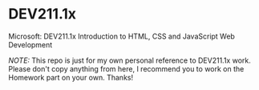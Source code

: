 # DEV211.1x

Microsoft: DEV211.1x Introduction to HTML, CSS and JavaScript Web Development

*NOTE:* This repo is just for my own personal reference to DEV211.1x work. Please don't copy anything from here, I recommend you to work on the Homework part on your own. Thanks!
